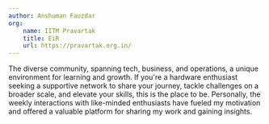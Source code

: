 ```yaml
---
author: Anshuman Fauzdar
org:
    name: IITM Pravartak
    title: EiR
    url: https://pravartak.org.in/
---
```

 The diverse community, spanning tech, business, and operations, a unique environment for learning and growth. If you're a hardware enthusiast seeking a supportive network to share your journey, tackle challenges on a broader scale, and elevate your skills, this is the place to be. Personally, the weekly interactions with like-minded enthusiasts have fueled my motivation and offered a valuable platform for sharing my work and gaining insights.